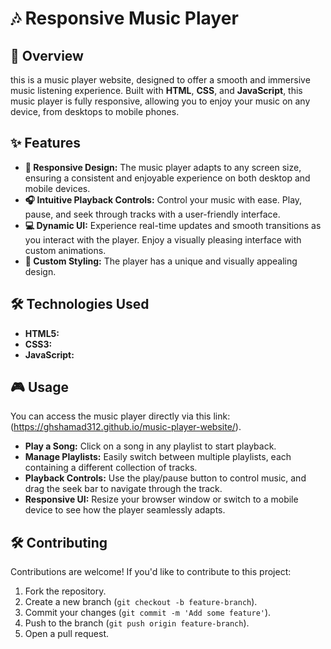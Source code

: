 # 🎶 Responsive Music Player

## 🚀 Overview
this is a music player website, designed to offer a smooth and immersive music listening experience. Built with **HTML**, **CSS**, and **JavaScript**, this music player is fully responsive, allowing you to enjoy your music on any device, from desktops to mobile phones.

## ✨ Features
- **🎨 Responsive Design:** The music player adapts to any screen size, ensuring a consistent and enjoyable experience on both desktop and mobile devices.
- **🎧 Intuitive Playback Controls:** Control your music with ease. Play, pause, and seek through tracks with a user-friendly interface.
- **💻 Dynamic UI:** Experience real-time updates and smooth transitions as you interact with the player. Enjoy a visually pleasing interface with custom animations.
- **🎨 Custom Styling:** The player has a unique and visually appealing design.

## 🛠️ Technologies Used
- **HTML5:**
- **CSS3:**
- **JavaScript:** 

## 🎮 Usage
You can access the music player directly via this link: (https://ghshamad312.github.io/music-player-website/).

- **Play a Song:** Click on a song in any playlist to start playback.
- **Manage Playlists:** Easily switch between multiple playlists, each containing a different collection of tracks.
- **Playback Controls:** Use the play/pause button to control music, and drag the seek bar to navigate through the track.
- **Responsive UI:** Resize your browser window or switch to a mobile device to see how the player seamlessly adapts.

## 🛠️ Contributing
Contributions are welcome! If you'd like to contribute to this project:
1. Fork the repository.
2. Create a new branch (`git checkout -b feature-branch`).
3. Commit your changes (`git commit -m 'Add some feature'`).
4. Push to the branch (`git push origin feature-branch`).
5. Open a pull request.